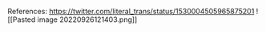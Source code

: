 

References:
https://twitter.com/literal_trans/status/1530004505965875201
![[Pasted image 20220926121403.png]]